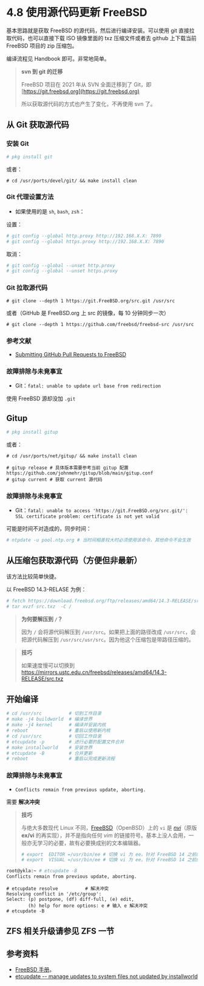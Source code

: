 # 4.8 使用源代码更新 FreeBSD

基本思路就是获取 FreeBSD 的源代码，然后进行编译安装。可以使用 git 直接拉取代码，也可以直接下载 ISO 镜像里面的 txz 压缩文件或者去 github 上下载当前 FreeBSD 项目的 zip 压缩包。

编译流程见 Handbook 即可。非常地简单。


>**svn 到 git 的迁移**
>
>FreeBSD 项目在 2021 年从 SVN 全面迁移到了 Git，即 [https://git.freebsd.org](https://git.freebsd.org)
>
>所以获取源代码的方式也产生了变化，不再使用 svn 了。


## 从 Git 获取源代码


### 安装 Git

```sh
# pkg install git
```

或者：

```
# cd /usr/ports/devel/git/ && make install clean
```


### Git 代理设置方法


- 如果使用的是 `sh`, `bash`, `zsh`：

设置：

```sh
# git config --global http.proxy http://192.168.X.X: 7890
# git config --global https.proxy http://192.168.X.X: 7890
```

取消：

```sh
# git config --global --unset http.proxy
# git config --global --unset https.proxy
```

### Git 拉取源代码

```
# git clone --depth 1 https://git.FreeBSD.org/src.git /usr/src 
```

或者（GitHub 是 FreeBSD.org 上 src 的镜像，每 10 分钟同步一次）

```
# git clone --depth 1 https://github.com/freebsd/freebsd-src /usr/src
```

### 参考文献

- [Submitting GitHub Pull Requests to FreeBSD](https://freebsdfoundation.org/our-work/journal/browser-based-edition/configuration-management-2/submitting-github-pull-requests-to-freebsd/)


### 故障排除与未竟事宜


- Git：`fatal: unable to update url base from redirection`

使用 FreeBSD 源却没加 `.git`

## Gitup

```sh
# pkg install gitup
```

或者：

```
# cd /usr/ports/net/gitup/ && make install clean
```

```
# gitup release # 具体版本需要参考当前 gitup 配置 https://github.com/johnmehr/gitup/blob/main/gitup.conf
# gitup current # 获取 current 源代码
```

### 故障排除与未竟事宜

- Git：`fatal: unable to access 'https://git.FreeBSD.org/src.git/': SSL certificate problem: certificate is not yet valid`

可能是时间不对造成的，同步时间：

```sh
# ntpdate -u pool.ntp.org # 当时间相差较大时必须使用该命令，其他命令不会生效
```

## 从压缩包获取源代码（方便但非最新）

该方法比较简单快捷。

以 FreeBSD 14.3-RELASE 为例：

```sh
# fetch https://download.freebsd.org/ftp/releases/amd64/14.3-RELEASE/src.txz
# tar xvzf src.txz  -C /
```

>**为何要解压到 `/`？**
>
>因为 `/` 会将源代码解压到 `/usr/src`。如果把上面的路径改成 `/usr/src`，会把源代码解压到 `/usr/src/usr/src`。因为他这个压缩包是带路径压缩的。

>**技巧**
>
>如果速度慢可以切换到 <https://mirrors.ustc.edu.cn/freebsd/releases/amd64/14.3-RELEASE/src.txz>

## 开始编译

```sh
# cd /usr/src          # 切到工作目录
# make -j4 buildworld  # 编译世界
# make -j4 kernel      # 编译并安装内核
# reboot               # 重启以使用新内核
# cd /usr/src          # 切回工作目录
# etcupdate -p         # 进行必要的配置文件合并  
# make installworld    # 安装世界 
# etcupdate -B         # 合并更新
# reboot               # 重启以完成更新流程
```

### 故障排除与未竟事宜

- `Conflicts remain from previous update, aborting.`

需要 **解决冲突**

>**技巧**
>
>与绝大多数现代 Linux 不同，[FreeBSD](https://github.com/freebsd/freebsd-src/tree/main/contrib/nvi)（OpenBSD）上的 `vi` 是 *[nvi](https://sites.google.com/a/bostic.com/keithbostic/keith-bostic?authuser=0)*（原版 **ex/vi** 的再实现），并不是指向任何 *vim* 的链接符号。基本上没人会用，一般亦无学习的必要，故有必要换成别的文本编辑器。
>
>```sh
># export  EDITOR =/usr/bin/ee # 切换 vi 为 ee。针对 FreeBSD 14 之前的版本或 csh 使用：setenv EDITOR /usr/bin/ee
># export  VISUAL =/usr/bin/ee # 切换 vi 为 ee。针对 FreeBSD 14 之前的版本或 csh 使用：setenv VISUAL /usr/bin/ee
>```

```sh
root@ykla:~ # etcupdate -B     
Conflicts remain from previous update, aborting.

```

```
# etcupdate resolve          # 解决冲突
Resolving conflict in '/etc/group':
Select: (p) postpone, (df) diff-full, (e) edit,
        (h) help for more options: e # 输入 e 解决冲突
# etcupdate -B 
```

## ZFS 相关升级请参见 ZFS 一节

## 参考资料

- [FreeBSD 手册](https://handbook.bsdcn.org/)。
- [etcupdate -- manage updates to system files not updated by installworld](https://man.freebsd.org/cgi/man.cgi?etcupdate(8))
